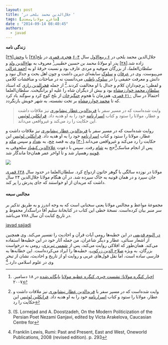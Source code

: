 ```yaml
---
layout: post
title: 'جلال‌الدین محمد بلخی در '
tags: [شاعر, مولانا,سعدی]
date : "2014-09-14 08:40:45"
authors:
  - javad
---
```


**زندگی نامه**

 جلال‌الدین محمد بلخی در [۶ ربیع‌الاول](https://fa.wikipedia.org/wiki/۶_ربیع‌الاول) سال [۶۰۴](https://fa.wikipedia.org/wiki/۶۰۴_(قمری)) [هجری قمری](https://fa.wikipedia.org/wiki/هجری_قمری) در [بلخ](https://fa.wikipedia.org/wiki/بلخ)[[۲۸\]](https://fa.wikipedia.org/wiki/مولوی#cite_note-ba-28) یا [وخش](https://fa.wikipedia.org/wiki/وخش_(شهر))[[۲۹\]](https://fa.wikipedia.org/wiki/مولوی#cite_note-Vakhsh-29) زاده شد.[[۲۸\]](https://fa.wikipedia.org/wiki/مولوی#cite_note-ba-28) پدر او *مولانا محمد بن حسین خطیبی*[^3] معروف به [بهاءالدین ولد](https://fa.wikipedia.org/wiki/بهاءالدین_ولد) و *سلطان‌العلما*، از بزرگان صوفیه و مردی عارف بود و نسبت خرقهٔ او به [احمد غزالی](https://fa.wikipedia.org/wiki/احمد_غزالی) می‌پیوست. وی در [عرفان](https://fa.wikipedia.org/wiki/عرفان) و [سلوک](https://fa.wikipedia.org/wiki/سیر_و_سلوک) سابقه‌ای دیرین داشت و چون اهل بحث و جدال نبود و دانش و معرفت حقیقی را در [سلوک باطنی](https://fa.wikipedia.org/wiki/درون‌نگری) می‌دانست نه در مباحثات و مناقشات کلامی و لفظی؛ پرچم‌داران کلام و جدال با او مخالفت کردند.[^1] از جمله [فخرالدین رازی](https://fa.wikipedia.org/wiki/فخرالدین_رازی) که استاد [سلطان محمد خوارزمشاه](https://fa.wikipedia.org/wiki/سلطان_محمد_خوارزمشاه) بود و بیش از دیگران شاه را علیه او برانگیخت. سلطان‌العلما احتمالاً در سال [۶۱۰ قمری](https://fa.wikipedia.org/wiki/۶۱۰_(قمری))، هم‌زمان با هجوم [چنگیزخان](https://fa.wikipedia.org/wiki/چنگیزخان) از بلخ کوچ کرد و سوگند یاد کرد که تا [محمد خوارزمشاه](https://fa.wikipedia.org/wiki/محمد_خوارزمشاه) بر تخت نشسته، به شهر خویش بازنگردد. 

> وایت شده‌است که در مسیر سفر با [فریدالدین عطار نیشابوری](https://fa.wikipedia.org/wiki/فریدالدین_عطار_نیشابوری) نیز ملاقات داشت و عطار، مولانا را ستود و کتاب [اسرارنامه](https://fa.wikipedia.org/wiki/اسرارنامه) خود را به او هدیه داد. [فرانکلین لوئیس](https://fa.wikipedia.org/wiki/فرانکلین_لوئیس) این حکایت را رد می‌کند و غیرواقعی می‌داند.

روایت شده‌است که در مسیر سفر با [فریدالدین عطار نیشابوری](https://fa.wikipedia.org/wiki/فریدالدین_عطار_نیشابوری) نیز ملاقات داشت و عطار، مولانا را ستود و کتاب [اسرارنامه](https://fa.wikipedia.org/wiki/اسرارنامه) خود را به او هدیه داد. [فرانکلین لوئیس](https://fa.wikipedia.org/wiki/فرانکلین_لوئیس) این حکایت را رد می‌کند و غیرواقعی می‌داند.[[۳۰\]](https://fa.wikipedia.org/wiki/مولوی#cite_note-30) وی به قصد [حج](https://fa.wikipedia.org/wiki/حج)، به [بغداد](https://fa.wikipedia.org/wiki/بغداد) و سپس [مکه](https://fa.wikipedia.org/wiki/مکه) و پس از انجام مناسک[^2]حج به [شام](https://fa.wikipedia.org/wiki/شام) رفت. سپس با دعوت [علاءالدین کیقباد](https://fa.wikipedia.org/wiki/علاءالدین_کیقباد) سلجوقی به [قونیه](https://fa.wikipedia.org/wiki/قونیه) رهسپار شد و تا اواخر عمر همان‌جا ماندگار شد. 

![](/crime/img/05.jpg)

مولانا در نوزده سالگی با گوهر خاتون ازدواج کرد. سلطان‌العلما در حدود سال [۶۲۸ قمری](https://fa.wikipedia.org/wiki/۶۲۸_(قمری)) جان سپرد و در همان قونیه به خاک سپرده شد. در آن هنگام مولانا جلال‌الدین ۲۴ سال داشت که مریدان از او خواستند که جای پدرش را پر کند.

#### **مجالس سبعه**

مجموعهٔ مواعظ و مجالس مولانا یعنی سخنانی است که به وجه اندرز و به طریق تذکیر بر سر منبر بیان کرده‌است. نسخهٔ خطی این کتاب در کتابخانهٔ سلیم آقا دراسگدار محفوظ و در تاریخ کتابت آن سال ۷۸۸ می‌باشد. 



[javad sajjadi](https://www.youtube.com/watch?v=dQw4w9WgXcQ)

[در البوم قدیمی](/crime/img/04.jpg)
در این خطبه‌ها رومی آیات قرآن و احادیث را تفسیر می‌کند. وی همچنین از اشعار سنائی، عطار و دیگر شاعران، من جمله آثار خود در این خطبه‌ها استفاده می‌کند. همان‌طور که افلاکی روایت می‌کند، پس از [شمس تبریزی](https://fa.wikipedia.org/wiki/شمس_تبریزی)، رومی به درخواست بزرگان، به ویژه [صلاح الدین زرکوب](https://fa.wikipedia.org/wiki/صلاح‌الدین_زرکوب)، خطبه‌ها را ایراد می‌کرده‌است. این خطابه‌ها به فارسی ساده است، اما نقل قول‌های عربی و روایت او از تاریخ و احادیث، نشان از تبحر وی در علوم اسلامی دارد.[^4]

[^1]:وایت شده‌است که در مسیر سفر با [فریدالدین عطار نیشابوری](https://fa.wikipedia.org/wiki/فریدالدین_عطار_نیشابوری) نیز ملاقات داشت و عطار، مولانا را ستود و کتاب [اسرارنامه](https://fa.wikipedia.org/wiki/اسرارنامه) خود را به او هدیه داد. [فرانکلین لوئیس](https://fa.wikipedia.org/wiki/فرانکلین_لوئیس) این حکایت را رد 
[^2]:(S. Lornejad and A. Doostzadeh, On the Modern Politicization of the Persian Poet Nezami Ganjavi, edited by Victa Arakelova, Caucasian Centre for 
[^3]:.[اخبار کنگره مولانا: نشست خبری کنگره عظیم مولانا](http://www.molananews.com/modules/news/article.php?storyid=581) [بایگانی‌شده](https://web.archive.org/web/20071218145527/http://www.molananews.com/modules/news/article.php?storyid=581) در ۱۸ دسامبر ۲۰۰۷ 
[^4]:Franklin Lewis, Rumi: Past and Present, East and West, Oneworld Publications, 2008 (revised edition). p. 293